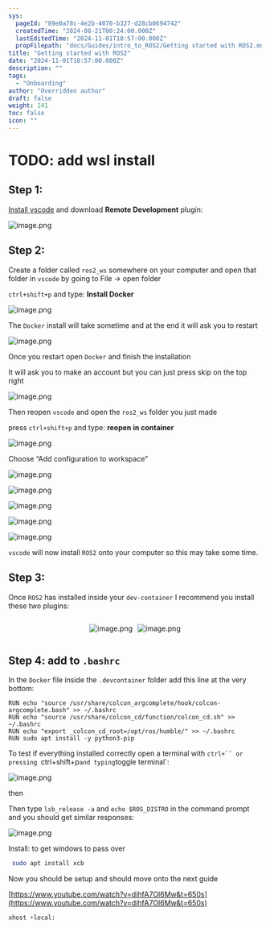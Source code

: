 ```yaml
---
sys:
  pageId: "89e0a78c-4e2b-4070-b327-d28cb0694742"
  createdTime: "2024-08-21T00:24:00.000Z"
  lastEditedTime: "2024-11-01T18:57:00.000Z"
  propFilepath: "docs/Guides/intro_to_ROS2/Getting started with ROS2.md"
title: "Getting started with ROS2"
date: "2024-11-01T18:57:00.000Z"
description: ""
tags:
  - "Onboarding"
author: "Overridden author"
draft: false
weight: 141
toc: false
icon: ""
---
```


# TODO: add wsl install

## Step 1:

[Install vscode](https://code.visualstudio.com/download) and download **Remote Development** plugin:

![image.png](https://prod-files-secure.s3.us-west-2.amazonaws.com/d518164a-d88e-44d1-a4ee-3adb3bd8bce0/efb52993-1881-4a40-b95e-6f020334f022/image.png?X-Amz-Algorithm=AWS4-HMAC-SHA256&X-Amz-Content-Sha256=UNSIGNED-PAYLOAD&X-Amz-Credential=ASIAZI2LB466TEBGM7TT%2F20250212%2Fus-west-2%2Fs3%2Faws4_request&X-Amz-Date=20250212T131532Z&X-Amz-Expires=3600&X-Amz-Security-Token=IQoJb3JpZ2luX2VjENX%2F%2F%2F%2F%2F%2F%2F%2F%2F%2FwEaCXVzLXdlc3QtMiJGMEQCIDP6875KF09w6gE9xy64Bj9ULiel2KR1MwWSOkb7rMRnAiB1W6il4mmgu43CuIzrMNCEp1nQUlqhHXSG5UJzlqn3lCqIBAju%2F%2F%2F%2F%2F%2F%2F%2F%2F%2F8BEAAaDDYzNzQyMzE4MzgwNSIMXfQeAbrByYoCevsWKtwDZQW61Tj95ZWdIHJo7yAtwFylPuqjXpErb8UwgKrTghAJdYud4iZV%2Fmc5PLKIgkCZ3ZLyC63Ce3s7Nbl7gdd3EMkfXiZ4kw2DAWwf57NUAfactTj%2BsqYD7D2Tg1LEe8GVYR4pcsoZ3NlpaYWnnklLQSoTHTr6MDesNEpTKVeIBrGwnNcGYvnrpRv1LnviZ0n8XZIS89CqDJnTG3%2F3slpW%2BESuFzXGz7yE6wKI4qTk7uOgdAXW8QXNidKxW1oCn77B6MR4FMCbVefOEY96Mdm%2BmWP5lBI8L9D1XSdd70OGxGuOeBma1gxhewKhL4%2FKT3Ubm75r9Gjr0wEpXaQJxl8tRQFnjWHwyPwB%2BLv5VQe3iM3si1n7Skz2jM5QjOA9lotqMWFBLt4QJGNzBdlytaMpnqT8wGTwLc1CcJDT54HlX%2FOmBAbhsWHcc%2FegSvLkFdBWDF%2B48HFQdj%2BbTdloxf5YHzTto77dVloKHuRgjqZkpZ7oeCRQ7c8ZO1htgToa4ZZCZ4FUFWP1VKqdpiGtEj3yAOaZPECQD5C9UlolPOL9NRWPA2WQ1XVW0wZUwhkRd5xYhufUdIqi%2BmyY327fE9OYYtvuE6GMCPDXSwIPkilnGBmWxokOZoDrkPlAnmgw9qiyvQY6pgENGNPZ5j20QYcn2MZFrl1dIY7EB0WY8AfHKpTl6qVXJTAhFg2VwGfmGDMBFNEc0U3aClEkJ9fj48pPNvoK662TNW2Qc1bw5i3zYRAg6dqzz3KTKX3ZXbe31f39xMK4Rg69wyGnB3yYM%2BvCLwoDOKSwrDJ9HV4gzv%2B6WsbuPvEutIPkYEqWd9pJu2kPBoBzsPwRO9mg2du5R8C4gV5e1OQP4FdJdTQq&X-Amz-Signature=4c1506d14ce2444c81e27ab07f10fdcc3ada3b6055bc9bc7ba938c07f40b8abe&X-Amz-SignedHeaders=host&x-id=GetObject)

## Step 2:

Create a folder called `ros2_ws` somewhere on your computer and open that folder in `vscode` by going to File → open folder 

`ctrl+shift+p` and type: **Install Docker**

![image.png](https://prod-files-secure.s3.us-west-2.amazonaws.com/d518164a-d88e-44d1-a4ee-3adb3bd8bce0/2269dc0e-1cd5-47ff-bceb-c04ad9b2eab0/image.png?X-Amz-Algorithm=AWS4-HMAC-SHA256&X-Amz-Content-Sha256=UNSIGNED-PAYLOAD&X-Amz-Credential=ASIAZI2LB466TEBGM7TT%2F20250212%2Fus-west-2%2Fs3%2Faws4_request&X-Amz-Date=20250212T131532Z&X-Amz-Expires=3600&X-Amz-Security-Token=IQoJb3JpZ2luX2VjENX%2F%2F%2F%2F%2F%2F%2F%2F%2F%2FwEaCXVzLXdlc3QtMiJGMEQCIDP6875KF09w6gE9xy64Bj9ULiel2KR1MwWSOkb7rMRnAiB1W6il4mmgu43CuIzrMNCEp1nQUlqhHXSG5UJzlqn3lCqIBAju%2F%2F%2F%2F%2F%2F%2F%2F%2F%2F8BEAAaDDYzNzQyMzE4MzgwNSIMXfQeAbrByYoCevsWKtwDZQW61Tj95ZWdIHJo7yAtwFylPuqjXpErb8UwgKrTghAJdYud4iZV%2Fmc5PLKIgkCZ3ZLyC63Ce3s7Nbl7gdd3EMkfXiZ4kw2DAWwf57NUAfactTj%2BsqYD7D2Tg1LEe8GVYR4pcsoZ3NlpaYWnnklLQSoTHTr6MDesNEpTKVeIBrGwnNcGYvnrpRv1LnviZ0n8XZIS89CqDJnTG3%2F3slpW%2BESuFzXGz7yE6wKI4qTk7uOgdAXW8QXNidKxW1oCn77B6MR4FMCbVefOEY96Mdm%2BmWP5lBI8L9D1XSdd70OGxGuOeBma1gxhewKhL4%2FKT3Ubm75r9Gjr0wEpXaQJxl8tRQFnjWHwyPwB%2BLv5VQe3iM3si1n7Skz2jM5QjOA9lotqMWFBLt4QJGNzBdlytaMpnqT8wGTwLc1CcJDT54HlX%2FOmBAbhsWHcc%2FegSvLkFdBWDF%2B48HFQdj%2BbTdloxf5YHzTto77dVloKHuRgjqZkpZ7oeCRQ7c8ZO1htgToa4ZZCZ4FUFWP1VKqdpiGtEj3yAOaZPECQD5C9UlolPOL9NRWPA2WQ1XVW0wZUwhkRd5xYhufUdIqi%2BmyY327fE9OYYtvuE6GMCPDXSwIPkilnGBmWxokOZoDrkPlAnmgw9qiyvQY6pgENGNPZ5j20QYcn2MZFrl1dIY7EB0WY8AfHKpTl6qVXJTAhFg2VwGfmGDMBFNEc0U3aClEkJ9fj48pPNvoK662TNW2Qc1bw5i3zYRAg6dqzz3KTKX3ZXbe31f39xMK4Rg69wyGnB3yYM%2BvCLwoDOKSwrDJ9HV4gzv%2B6WsbuPvEutIPkYEqWd9pJu2kPBoBzsPwRO9mg2du5R8C4gV5e1OQP4FdJdTQq&X-Amz-Signature=e6b3a8ad8ac08fc8ffd9dcffd178faaafc5b1a9baeeae3ac38249d78237d3612&X-Amz-SignedHeaders=host&x-id=GetObject)

The `Docker` install will take sometime and at the end it will ask you to restart

![image.png](https://prod-files-secure.s3.us-west-2.amazonaws.com/d518164a-d88e-44d1-a4ee-3adb3bd8bce0/ed233f78-be33-4b1f-b89c-9c346c0e961e/image.png?X-Amz-Algorithm=AWS4-HMAC-SHA256&X-Amz-Content-Sha256=UNSIGNED-PAYLOAD&X-Amz-Credential=ASIAZI2LB466TEBGM7TT%2F20250212%2Fus-west-2%2Fs3%2Faws4_request&X-Amz-Date=20250212T131532Z&X-Amz-Expires=3600&X-Amz-Security-Token=IQoJb3JpZ2luX2VjENX%2F%2F%2F%2F%2F%2F%2F%2F%2F%2FwEaCXVzLXdlc3QtMiJGMEQCIDP6875KF09w6gE9xy64Bj9ULiel2KR1MwWSOkb7rMRnAiB1W6il4mmgu43CuIzrMNCEp1nQUlqhHXSG5UJzlqn3lCqIBAju%2F%2F%2F%2F%2F%2F%2F%2F%2F%2F8BEAAaDDYzNzQyMzE4MzgwNSIMXfQeAbrByYoCevsWKtwDZQW61Tj95ZWdIHJo7yAtwFylPuqjXpErb8UwgKrTghAJdYud4iZV%2Fmc5PLKIgkCZ3ZLyC63Ce3s7Nbl7gdd3EMkfXiZ4kw2DAWwf57NUAfactTj%2BsqYD7D2Tg1LEe8GVYR4pcsoZ3NlpaYWnnklLQSoTHTr6MDesNEpTKVeIBrGwnNcGYvnrpRv1LnviZ0n8XZIS89CqDJnTG3%2F3slpW%2BESuFzXGz7yE6wKI4qTk7uOgdAXW8QXNidKxW1oCn77B6MR4FMCbVefOEY96Mdm%2BmWP5lBI8L9D1XSdd70OGxGuOeBma1gxhewKhL4%2FKT3Ubm75r9Gjr0wEpXaQJxl8tRQFnjWHwyPwB%2BLv5VQe3iM3si1n7Skz2jM5QjOA9lotqMWFBLt4QJGNzBdlytaMpnqT8wGTwLc1CcJDT54HlX%2FOmBAbhsWHcc%2FegSvLkFdBWDF%2B48HFQdj%2BbTdloxf5YHzTto77dVloKHuRgjqZkpZ7oeCRQ7c8ZO1htgToa4ZZCZ4FUFWP1VKqdpiGtEj3yAOaZPECQD5C9UlolPOL9NRWPA2WQ1XVW0wZUwhkRd5xYhufUdIqi%2BmyY327fE9OYYtvuE6GMCPDXSwIPkilnGBmWxokOZoDrkPlAnmgw9qiyvQY6pgENGNPZ5j20QYcn2MZFrl1dIY7EB0WY8AfHKpTl6qVXJTAhFg2VwGfmGDMBFNEc0U3aClEkJ9fj48pPNvoK662TNW2Qc1bw5i3zYRAg6dqzz3KTKX3ZXbe31f39xMK4Rg69wyGnB3yYM%2BvCLwoDOKSwrDJ9HV4gzv%2B6WsbuPvEutIPkYEqWd9pJu2kPBoBzsPwRO9mg2du5R8C4gV5e1OQP4FdJdTQq&X-Amz-Signature=72a1bddef9d2206c6ba9272e958aa671e86ea263add30d42e6ac162bb9816ec7&X-Amz-SignedHeaders=host&x-id=GetObject)

Once you restart open `Docker` and finish the installation

It will ask you to make an account but you can just press skip on the top right

![image.png](https://prod-files-secure.s3.us-west-2.amazonaws.com/d518164a-d88e-44d1-a4ee-3adb3bd8bce0/21010ad9-1659-4fd9-9f59-9932a09b2a3d/image.png?X-Amz-Algorithm=AWS4-HMAC-SHA256&X-Amz-Content-Sha256=UNSIGNED-PAYLOAD&X-Amz-Credential=ASIAZI2LB466TEBGM7TT%2F20250212%2Fus-west-2%2Fs3%2Faws4_request&X-Amz-Date=20250212T131532Z&X-Amz-Expires=3600&X-Amz-Security-Token=IQoJb3JpZ2luX2VjENX%2F%2F%2F%2F%2F%2F%2F%2F%2F%2FwEaCXVzLXdlc3QtMiJGMEQCIDP6875KF09w6gE9xy64Bj9ULiel2KR1MwWSOkb7rMRnAiB1W6il4mmgu43CuIzrMNCEp1nQUlqhHXSG5UJzlqn3lCqIBAju%2F%2F%2F%2F%2F%2F%2F%2F%2F%2F8BEAAaDDYzNzQyMzE4MzgwNSIMXfQeAbrByYoCevsWKtwDZQW61Tj95ZWdIHJo7yAtwFylPuqjXpErb8UwgKrTghAJdYud4iZV%2Fmc5PLKIgkCZ3ZLyC63Ce3s7Nbl7gdd3EMkfXiZ4kw2DAWwf57NUAfactTj%2BsqYD7D2Tg1LEe8GVYR4pcsoZ3NlpaYWnnklLQSoTHTr6MDesNEpTKVeIBrGwnNcGYvnrpRv1LnviZ0n8XZIS89CqDJnTG3%2F3slpW%2BESuFzXGz7yE6wKI4qTk7uOgdAXW8QXNidKxW1oCn77B6MR4FMCbVefOEY96Mdm%2BmWP5lBI8L9D1XSdd70OGxGuOeBma1gxhewKhL4%2FKT3Ubm75r9Gjr0wEpXaQJxl8tRQFnjWHwyPwB%2BLv5VQe3iM3si1n7Skz2jM5QjOA9lotqMWFBLt4QJGNzBdlytaMpnqT8wGTwLc1CcJDT54HlX%2FOmBAbhsWHcc%2FegSvLkFdBWDF%2B48HFQdj%2BbTdloxf5YHzTto77dVloKHuRgjqZkpZ7oeCRQ7c8ZO1htgToa4ZZCZ4FUFWP1VKqdpiGtEj3yAOaZPECQD5C9UlolPOL9NRWPA2WQ1XVW0wZUwhkRd5xYhufUdIqi%2BmyY327fE9OYYtvuE6GMCPDXSwIPkilnGBmWxokOZoDrkPlAnmgw9qiyvQY6pgENGNPZ5j20QYcn2MZFrl1dIY7EB0WY8AfHKpTl6qVXJTAhFg2VwGfmGDMBFNEc0U3aClEkJ9fj48pPNvoK662TNW2Qc1bw5i3zYRAg6dqzz3KTKX3ZXbe31f39xMK4Rg69wyGnB3yYM%2BvCLwoDOKSwrDJ9HV4gzv%2B6WsbuPvEutIPkYEqWd9pJu2kPBoBzsPwRO9mg2du5R8C4gV5e1OQP4FdJdTQq&X-Amz-Signature=e2d28ddadb96e9c0e6934a2dde09e7e9ce20d037980621d442694d6215bcba48&X-Amz-SignedHeaders=host&x-id=GetObject)

Then reopen `vscode` and open the `ros2_ws` folder you just made

press `ctrl+shift+p` and type: **reopen in container**

![image.png](https://prod-files-secure.s3.us-west-2.amazonaws.com/d518164a-d88e-44d1-a4ee-3adb3bd8bce0/4e93b8c2-41ad-488c-8095-c74205196118/image.png?X-Amz-Algorithm=AWS4-HMAC-SHA256&X-Amz-Content-Sha256=UNSIGNED-PAYLOAD&X-Amz-Credential=ASIAZI2LB466TEBGM7TT%2F20250212%2Fus-west-2%2Fs3%2Faws4_request&X-Amz-Date=20250212T131532Z&X-Amz-Expires=3600&X-Amz-Security-Token=IQoJb3JpZ2luX2VjENX%2F%2F%2F%2F%2F%2F%2F%2F%2F%2FwEaCXVzLXdlc3QtMiJGMEQCIDP6875KF09w6gE9xy64Bj9ULiel2KR1MwWSOkb7rMRnAiB1W6il4mmgu43CuIzrMNCEp1nQUlqhHXSG5UJzlqn3lCqIBAju%2F%2F%2F%2F%2F%2F%2F%2F%2F%2F8BEAAaDDYzNzQyMzE4MzgwNSIMXfQeAbrByYoCevsWKtwDZQW61Tj95ZWdIHJo7yAtwFylPuqjXpErb8UwgKrTghAJdYud4iZV%2Fmc5PLKIgkCZ3ZLyC63Ce3s7Nbl7gdd3EMkfXiZ4kw2DAWwf57NUAfactTj%2BsqYD7D2Tg1LEe8GVYR4pcsoZ3NlpaYWnnklLQSoTHTr6MDesNEpTKVeIBrGwnNcGYvnrpRv1LnviZ0n8XZIS89CqDJnTG3%2F3slpW%2BESuFzXGz7yE6wKI4qTk7uOgdAXW8QXNidKxW1oCn77B6MR4FMCbVefOEY96Mdm%2BmWP5lBI8L9D1XSdd70OGxGuOeBma1gxhewKhL4%2FKT3Ubm75r9Gjr0wEpXaQJxl8tRQFnjWHwyPwB%2BLv5VQe3iM3si1n7Skz2jM5QjOA9lotqMWFBLt4QJGNzBdlytaMpnqT8wGTwLc1CcJDT54HlX%2FOmBAbhsWHcc%2FegSvLkFdBWDF%2B48HFQdj%2BbTdloxf5YHzTto77dVloKHuRgjqZkpZ7oeCRQ7c8ZO1htgToa4ZZCZ4FUFWP1VKqdpiGtEj3yAOaZPECQD5C9UlolPOL9NRWPA2WQ1XVW0wZUwhkRd5xYhufUdIqi%2BmyY327fE9OYYtvuE6GMCPDXSwIPkilnGBmWxokOZoDrkPlAnmgw9qiyvQY6pgENGNPZ5j20QYcn2MZFrl1dIY7EB0WY8AfHKpTl6qVXJTAhFg2VwGfmGDMBFNEc0U3aClEkJ9fj48pPNvoK662TNW2Qc1bw5i3zYRAg6dqzz3KTKX3ZXbe31f39xMK4Rg69wyGnB3yYM%2BvCLwoDOKSwrDJ9HV4gzv%2B6WsbuPvEutIPkYEqWd9pJu2kPBoBzsPwRO9mg2du5R8C4gV5e1OQP4FdJdTQq&X-Amz-Signature=32f372f8e7739f9359e2d7c4a149f32b921e1c88c1d7bbb4ebe4b9acc2127fef&X-Amz-SignedHeaders=host&x-id=GetObject)

Choose “Add configuration to workspace”

![image.png](https://prod-files-secure.s3.us-west-2.amazonaws.com/d518164a-d88e-44d1-a4ee-3adb3bd8bce0/9560b282-5060-4989-ba37-97e7b2c22476/image.png?X-Amz-Algorithm=AWS4-HMAC-SHA256&X-Amz-Content-Sha256=UNSIGNED-PAYLOAD&X-Amz-Credential=ASIAZI2LB466TEBGM7TT%2F20250212%2Fus-west-2%2Fs3%2Faws4_request&X-Amz-Date=20250212T131532Z&X-Amz-Expires=3600&X-Amz-Security-Token=IQoJb3JpZ2luX2VjENX%2F%2F%2F%2F%2F%2F%2F%2F%2F%2FwEaCXVzLXdlc3QtMiJGMEQCIDP6875KF09w6gE9xy64Bj9ULiel2KR1MwWSOkb7rMRnAiB1W6il4mmgu43CuIzrMNCEp1nQUlqhHXSG5UJzlqn3lCqIBAju%2F%2F%2F%2F%2F%2F%2F%2F%2F%2F8BEAAaDDYzNzQyMzE4MzgwNSIMXfQeAbrByYoCevsWKtwDZQW61Tj95ZWdIHJo7yAtwFylPuqjXpErb8UwgKrTghAJdYud4iZV%2Fmc5PLKIgkCZ3ZLyC63Ce3s7Nbl7gdd3EMkfXiZ4kw2DAWwf57NUAfactTj%2BsqYD7D2Tg1LEe8GVYR4pcsoZ3NlpaYWnnklLQSoTHTr6MDesNEpTKVeIBrGwnNcGYvnrpRv1LnviZ0n8XZIS89CqDJnTG3%2F3slpW%2BESuFzXGz7yE6wKI4qTk7uOgdAXW8QXNidKxW1oCn77B6MR4FMCbVefOEY96Mdm%2BmWP5lBI8L9D1XSdd70OGxGuOeBma1gxhewKhL4%2FKT3Ubm75r9Gjr0wEpXaQJxl8tRQFnjWHwyPwB%2BLv5VQe3iM3si1n7Skz2jM5QjOA9lotqMWFBLt4QJGNzBdlytaMpnqT8wGTwLc1CcJDT54HlX%2FOmBAbhsWHcc%2FegSvLkFdBWDF%2B48HFQdj%2BbTdloxf5YHzTto77dVloKHuRgjqZkpZ7oeCRQ7c8ZO1htgToa4ZZCZ4FUFWP1VKqdpiGtEj3yAOaZPECQD5C9UlolPOL9NRWPA2WQ1XVW0wZUwhkRd5xYhufUdIqi%2BmyY327fE9OYYtvuE6GMCPDXSwIPkilnGBmWxokOZoDrkPlAnmgw9qiyvQY6pgENGNPZ5j20QYcn2MZFrl1dIY7EB0WY8AfHKpTl6qVXJTAhFg2VwGfmGDMBFNEc0U3aClEkJ9fj48pPNvoK662TNW2Qc1bw5i3zYRAg6dqzz3KTKX3ZXbe31f39xMK4Rg69wyGnB3yYM%2BvCLwoDOKSwrDJ9HV4gzv%2B6WsbuPvEutIPkYEqWd9pJu2kPBoBzsPwRO9mg2du5R8C4gV5e1OQP4FdJdTQq&X-Amz-Signature=531a9eb2c2da674fef51320e9f1ba4a8d161b89f8c044f75df7143edf72a12b2&X-Amz-SignedHeaders=host&x-id=GetObject)

![image.png](https://prod-files-secure.s3.us-west-2.amazonaws.com/d518164a-d88e-44d1-a4ee-3adb3bd8bce0/2ee63f81-886b-48e8-a553-dc6e5eac99e4/image.png?X-Amz-Algorithm=AWS4-HMAC-SHA256&X-Amz-Content-Sha256=UNSIGNED-PAYLOAD&X-Amz-Credential=ASIAZI2LB466TEBGM7TT%2F20250212%2Fus-west-2%2Fs3%2Faws4_request&X-Amz-Date=20250212T131532Z&X-Amz-Expires=3600&X-Amz-Security-Token=IQoJb3JpZ2luX2VjENX%2F%2F%2F%2F%2F%2F%2F%2F%2F%2FwEaCXVzLXdlc3QtMiJGMEQCIDP6875KF09w6gE9xy64Bj9ULiel2KR1MwWSOkb7rMRnAiB1W6il4mmgu43CuIzrMNCEp1nQUlqhHXSG5UJzlqn3lCqIBAju%2F%2F%2F%2F%2F%2F%2F%2F%2F%2F8BEAAaDDYzNzQyMzE4MzgwNSIMXfQeAbrByYoCevsWKtwDZQW61Tj95ZWdIHJo7yAtwFylPuqjXpErb8UwgKrTghAJdYud4iZV%2Fmc5PLKIgkCZ3ZLyC63Ce3s7Nbl7gdd3EMkfXiZ4kw2DAWwf57NUAfactTj%2BsqYD7D2Tg1LEe8GVYR4pcsoZ3NlpaYWnnklLQSoTHTr6MDesNEpTKVeIBrGwnNcGYvnrpRv1LnviZ0n8XZIS89CqDJnTG3%2F3slpW%2BESuFzXGz7yE6wKI4qTk7uOgdAXW8QXNidKxW1oCn77B6MR4FMCbVefOEY96Mdm%2BmWP5lBI8L9D1XSdd70OGxGuOeBma1gxhewKhL4%2FKT3Ubm75r9Gjr0wEpXaQJxl8tRQFnjWHwyPwB%2BLv5VQe3iM3si1n7Skz2jM5QjOA9lotqMWFBLt4QJGNzBdlytaMpnqT8wGTwLc1CcJDT54HlX%2FOmBAbhsWHcc%2FegSvLkFdBWDF%2B48HFQdj%2BbTdloxf5YHzTto77dVloKHuRgjqZkpZ7oeCRQ7c8ZO1htgToa4ZZCZ4FUFWP1VKqdpiGtEj3yAOaZPECQD5C9UlolPOL9NRWPA2WQ1XVW0wZUwhkRd5xYhufUdIqi%2BmyY327fE9OYYtvuE6GMCPDXSwIPkilnGBmWxokOZoDrkPlAnmgw9qiyvQY6pgENGNPZ5j20QYcn2MZFrl1dIY7EB0WY8AfHKpTl6qVXJTAhFg2VwGfmGDMBFNEc0U3aClEkJ9fj48pPNvoK662TNW2Qc1bw5i3zYRAg6dqzz3KTKX3ZXbe31f39xMK4Rg69wyGnB3yYM%2BvCLwoDOKSwrDJ9HV4gzv%2B6WsbuPvEutIPkYEqWd9pJu2kPBoBzsPwRO9mg2du5R8C4gV5e1OQP4FdJdTQq&X-Amz-Signature=7e11b0cae81cc5be9f80f5274bef43acadb952d4b14a4f741149de904917eab5&X-Amz-SignedHeaders=host&x-id=GetObject)

![image.png](https://prod-files-secure.s3.us-west-2.amazonaws.com/d518164a-d88e-44d1-a4ee-3adb3bd8bce0/ae1580b2-b048-407e-aed9-b584224a7a04/image.png?X-Amz-Algorithm=AWS4-HMAC-SHA256&X-Amz-Content-Sha256=UNSIGNED-PAYLOAD&X-Amz-Credential=ASIAZI2LB466TEBGM7TT%2F20250212%2Fus-west-2%2Fs3%2Faws4_request&X-Amz-Date=20250212T131532Z&X-Amz-Expires=3600&X-Amz-Security-Token=IQoJb3JpZ2luX2VjENX%2F%2F%2F%2F%2F%2F%2F%2F%2F%2FwEaCXVzLXdlc3QtMiJGMEQCIDP6875KF09w6gE9xy64Bj9ULiel2KR1MwWSOkb7rMRnAiB1W6il4mmgu43CuIzrMNCEp1nQUlqhHXSG5UJzlqn3lCqIBAju%2F%2F%2F%2F%2F%2F%2F%2F%2F%2F8BEAAaDDYzNzQyMzE4MzgwNSIMXfQeAbrByYoCevsWKtwDZQW61Tj95ZWdIHJo7yAtwFylPuqjXpErb8UwgKrTghAJdYud4iZV%2Fmc5PLKIgkCZ3ZLyC63Ce3s7Nbl7gdd3EMkfXiZ4kw2DAWwf57NUAfactTj%2BsqYD7D2Tg1LEe8GVYR4pcsoZ3NlpaYWnnklLQSoTHTr6MDesNEpTKVeIBrGwnNcGYvnrpRv1LnviZ0n8XZIS89CqDJnTG3%2F3slpW%2BESuFzXGz7yE6wKI4qTk7uOgdAXW8QXNidKxW1oCn77B6MR4FMCbVefOEY96Mdm%2BmWP5lBI8L9D1XSdd70OGxGuOeBma1gxhewKhL4%2FKT3Ubm75r9Gjr0wEpXaQJxl8tRQFnjWHwyPwB%2BLv5VQe3iM3si1n7Skz2jM5QjOA9lotqMWFBLt4QJGNzBdlytaMpnqT8wGTwLc1CcJDT54HlX%2FOmBAbhsWHcc%2FegSvLkFdBWDF%2B48HFQdj%2BbTdloxf5YHzTto77dVloKHuRgjqZkpZ7oeCRQ7c8ZO1htgToa4ZZCZ4FUFWP1VKqdpiGtEj3yAOaZPECQD5C9UlolPOL9NRWPA2WQ1XVW0wZUwhkRd5xYhufUdIqi%2BmyY327fE9OYYtvuE6GMCPDXSwIPkilnGBmWxokOZoDrkPlAnmgw9qiyvQY6pgENGNPZ5j20QYcn2MZFrl1dIY7EB0WY8AfHKpTl6qVXJTAhFg2VwGfmGDMBFNEc0U3aClEkJ9fj48pPNvoK662TNW2Qc1bw5i3zYRAg6dqzz3KTKX3ZXbe31f39xMK4Rg69wyGnB3yYM%2BvCLwoDOKSwrDJ9HV4gzv%2B6WsbuPvEutIPkYEqWd9pJu2kPBoBzsPwRO9mg2du5R8C4gV5e1OQP4FdJdTQq&X-Amz-Signature=9b311371a678d4fe56feccc9fc2ae20c787ff259a7924fcfee9893d9166d9afc&X-Amz-SignedHeaders=host&x-id=GetObject)

![image.png](https://prod-files-secure.s3.us-west-2.amazonaws.com/d518164a-d88e-44d1-a4ee-3adb3bd8bce0/53255b28-f75e-430f-b9e3-c0ac8577e42b/image.png?X-Amz-Algorithm=AWS4-HMAC-SHA256&X-Amz-Content-Sha256=UNSIGNED-PAYLOAD&X-Amz-Credential=ASIAZI2LB466TEBGM7TT%2F20250212%2Fus-west-2%2Fs3%2Faws4_request&X-Amz-Date=20250212T131532Z&X-Amz-Expires=3600&X-Amz-Security-Token=IQoJb3JpZ2luX2VjENX%2F%2F%2F%2F%2F%2F%2F%2F%2F%2FwEaCXVzLXdlc3QtMiJGMEQCIDP6875KF09w6gE9xy64Bj9ULiel2KR1MwWSOkb7rMRnAiB1W6il4mmgu43CuIzrMNCEp1nQUlqhHXSG5UJzlqn3lCqIBAju%2F%2F%2F%2F%2F%2F%2F%2F%2F%2F8BEAAaDDYzNzQyMzE4MzgwNSIMXfQeAbrByYoCevsWKtwDZQW61Tj95ZWdIHJo7yAtwFylPuqjXpErb8UwgKrTghAJdYud4iZV%2Fmc5PLKIgkCZ3ZLyC63Ce3s7Nbl7gdd3EMkfXiZ4kw2DAWwf57NUAfactTj%2BsqYD7D2Tg1LEe8GVYR4pcsoZ3NlpaYWnnklLQSoTHTr6MDesNEpTKVeIBrGwnNcGYvnrpRv1LnviZ0n8XZIS89CqDJnTG3%2F3slpW%2BESuFzXGz7yE6wKI4qTk7uOgdAXW8QXNidKxW1oCn77B6MR4FMCbVefOEY96Mdm%2BmWP5lBI8L9D1XSdd70OGxGuOeBma1gxhewKhL4%2FKT3Ubm75r9Gjr0wEpXaQJxl8tRQFnjWHwyPwB%2BLv5VQe3iM3si1n7Skz2jM5QjOA9lotqMWFBLt4QJGNzBdlytaMpnqT8wGTwLc1CcJDT54HlX%2FOmBAbhsWHcc%2FegSvLkFdBWDF%2B48HFQdj%2BbTdloxf5YHzTto77dVloKHuRgjqZkpZ7oeCRQ7c8ZO1htgToa4ZZCZ4FUFWP1VKqdpiGtEj3yAOaZPECQD5C9UlolPOL9NRWPA2WQ1XVW0wZUwhkRd5xYhufUdIqi%2BmyY327fE9OYYtvuE6GMCPDXSwIPkilnGBmWxokOZoDrkPlAnmgw9qiyvQY6pgENGNPZ5j20QYcn2MZFrl1dIY7EB0WY8AfHKpTl6qVXJTAhFg2VwGfmGDMBFNEc0U3aClEkJ9fj48pPNvoK662TNW2Qc1bw5i3zYRAg6dqzz3KTKX3ZXbe31f39xMK4Rg69wyGnB3yYM%2BvCLwoDOKSwrDJ9HV4gzv%2B6WsbuPvEutIPkYEqWd9pJu2kPBoBzsPwRO9mg2du5R8C4gV5e1OQP4FdJdTQq&X-Amz-Signature=416325967454006647a6d6f097affd0fa7c870b4313bead67ab628875a092f93&X-Amz-SignedHeaders=host&x-id=GetObject)

![image.png](https://prod-files-secure.s3.us-west-2.amazonaws.com/d518164a-d88e-44d1-a4ee-3adb3bd8bce0/7c562767-5af9-4ffb-97d1-327bcdf4ee00/image.png?X-Amz-Algorithm=AWS4-HMAC-SHA256&X-Amz-Content-Sha256=UNSIGNED-PAYLOAD&X-Amz-Credential=ASIAZI2LB466TEBGM7TT%2F20250212%2Fus-west-2%2Fs3%2Faws4_request&X-Amz-Date=20250212T131532Z&X-Amz-Expires=3600&X-Amz-Security-Token=IQoJb3JpZ2luX2VjENX%2F%2F%2F%2F%2F%2F%2F%2F%2F%2FwEaCXVzLXdlc3QtMiJGMEQCIDP6875KF09w6gE9xy64Bj9ULiel2KR1MwWSOkb7rMRnAiB1W6il4mmgu43CuIzrMNCEp1nQUlqhHXSG5UJzlqn3lCqIBAju%2F%2F%2F%2F%2F%2F%2F%2F%2F%2F8BEAAaDDYzNzQyMzE4MzgwNSIMXfQeAbrByYoCevsWKtwDZQW61Tj95ZWdIHJo7yAtwFylPuqjXpErb8UwgKrTghAJdYud4iZV%2Fmc5PLKIgkCZ3ZLyC63Ce3s7Nbl7gdd3EMkfXiZ4kw2DAWwf57NUAfactTj%2BsqYD7D2Tg1LEe8GVYR4pcsoZ3NlpaYWnnklLQSoTHTr6MDesNEpTKVeIBrGwnNcGYvnrpRv1LnviZ0n8XZIS89CqDJnTG3%2F3slpW%2BESuFzXGz7yE6wKI4qTk7uOgdAXW8QXNidKxW1oCn77B6MR4FMCbVefOEY96Mdm%2BmWP5lBI8L9D1XSdd70OGxGuOeBma1gxhewKhL4%2FKT3Ubm75r9Gjr0wEpXaQJxl8tRQFnjWHwyPwB%2BLv5VQe3iM3si1n7Skz2jM5QjOA9lotqMWFBLt4QJGNzBdlytaMpnqT8wGTwLc1CcJDT54HlX%2FOmBAbhsWHcc%2FegSvLkFdBWDF%2B48HFQdj%2BbTdloxf5YHzTto77dVloKHuRgjqZkpZ7oeCRQ7c8ZO1htgToa4ZZCZ4FUFWP1VKqdpiGtEj3yAOaZPECQD5C9UlolPOL9NRWPA2WQ1XVW0wZUwhkRd5xYhufUdIqi%2BmyY327fE9OYYtvuE6GMCPDXSwIPkilnGBmWxokOZoDrkPlAnmgw9qiyvQY6pgENGNPZ5j20QYcn2MZFrl1dIY7EB0WY8AfHKpTl6qVXJTAhFg2VwGfmGDMBFNEc0U3aClEkJ9fj48pPNvoK662TNW2Qc1bw5i3zYRAg6dqzz3KTKX3ZXbe31f39xMK4Rg69wyGnB3yYM%2BvCLwoDOKSwrDJ9HV4gzv%2B6WsbuPvEutIPkYEqWd9pJu2kPBoBzsPwRO9mg2du5R8C4gV5e1OQP4FdJdTQq&X-Amz-Signature=f01fc642f3279b93383101986dba9b1bf843130dcdc646033139d5cc2205029a&X-Amz-SignedHeaders=host&x-id=GetObject)

`vscode` will now install `ROS2` onto your computer so this may take some time.

## Step 3:

Once `ROS2` has installed inside your `dev-container` I recommend you install these two plugins:

<div style="display: flex;flex-direction: row; column-gap:10px; max-width: 630px;justify-content: center;">
<div>

![image.png](https://prod-files-secure.s3.us-west-2.amazonaws.com/d518164a-d88e-44d1-a4ee-3adb3bd8bce0/3fc3d550-5a54-4ba1-ba6b-faa01cdb7369/image.png?X-Amz-Algorithm=AWS4-HMAC-SHA256&X-Amz-Content-Sha256=UNSIGNED-PAYLOAD&X-Amz-Credential=ASIAZI2LB466X5RKUG5G%2F20250212%2Fus-west-2%2Fs3%2Faws4_request&X-Amz-Date=20250212T131537Z&X-Amz-Expires=3600&X-Amz-Security-Token=IQoJb3JpZ2luX2VjENX%2F%2F%2F%2F%2F%2F%2F%2F%2F%2FwEaCXVzLXdlc3QtMiJHMEUCIQCZChStzIsiEXoilFx5IENUiZFj0LYMd9MqmVFXxnioYgIgKuYmhzLPa6DVQ7fxoX4FcZWebjKqzE10I%2FyyDYt5XfsqiAQI7f%2F%2F%2F%2F%2F%2F%2F%2F%2F%2FARAAGgw2Mzc0MjMxODM4MDUiDF1P9jcoNiEQ5DM0bSrcA4t1vkSFZ1h9lCd3W801yLy9hOmXuF11Jieyv2zfhRzlL4YPAjX5Fa4afxfV7h3r2kMygZf8jDBRi7QsMa7tD5jy8MZ46AeEgUQVIyWuYfDYMrreKdxeQHNzbEf0hVlme0kBviA5HhQTFgxMoUBFUZMSzYnv9vH5bQewAhtTPGfrB6u3qLaIQj2HtmZVBbiTBJ7YhM5pkTTchozmM%2FReKmfqEP4ZULKHCvFqt8WtJLnIZfWP8hYpipRsk4BBXz%2BN40s4CUUj9juOkncvRE4hZnZQpjdqEJrLau3EggZvTgJaazpuumtZ5ryo7F0T8l7jBGgS2I5Bt7N%2BB63FJoT2UuN%2FTFAPmGIwsKpHjGnBI03Xw2oJ8QIkNGk1pMjCGyI%2Bv86HS%2FiQ8o%2Bqaf8TLFpScnXrnq1wU7NEL7P4rH8%2BSKb%2BjcitYb1zgyfWUdtHfw4OX9yb6aUN85jSnrRQfmYYjoqkU3xyOPbTy2J26KPGyXFAXizUOv39qqlCA5iAtW8iW0E6OdIbMyAFgEJ6Of%2FW7oYOjvLzD0STr5WsQwxeGacee2WI%2BNcTWba5xaZehdIRzNF3xg%2BZdwMvTmkXzfQeg6wrzAdefJPHJ7GkAfL7l%2BpNEOSrpXxGd688%2BaOSMN%2Blsr0GOqUB%2BV%2BGCn0Z%2BtDok9qGjCQ45BsCciTKguKKtEa82orcwoITXYnSdzkx5Ax3p%2Fpn3kX%2BFfYYmo95cye5oxLOUCrfyIg08IkgInQmqBY3N%2BT%2FTaQBNXFy8NKrxr2VB6pxYCamw4KDJtITOfloy012LDyUrGZ9aqYWlnS1h3Gb188UmxXSEdyMtZbH0HP8Wc6OypWF5oZO257XZWTvguz3ffnZbj47Qxfn&X-Amz-Signature=9e6742fbf0721037f0d76d0ac96715feb40838e11b3aceb3ab393bfdc2bdeca7&X-Amz-SignedHeaders=host&x-id=GetObject)

</div>
<div>

![image.png](https://prod-files-secure.s3.us-west-2.amazonaws.com/d518164a-d88e-44d1-a4ee-3adb3bd8bce0/d994cc66-13c2-4093-a5a3-f84cf4601a82/image.png?X-Amz-Algorithm=AWS4-HMAC-SHA256&X-Amz-Content-Sha256=UNSIGNED-PAYLOAD&X-Amz-Credential=ASIAZI2LB46647YCPFOI%2F20250212%2Fus-west-2%2Fs3%2Faws4_request&X-Amz-Date=20250212T131538Z&X-Amz-Expires=3600&X-Amz-Security-Token=IQoJb3JpZ2luX2VjENX%2F%2F%2F%2F%2F%2F%2F%2F%2F%2FwEaCXVzLXdlc3QtMiJGMEQCIGoaAaWg4ac0Zf7%2FUOTyO2hrsj5pzTLfOM9U4AwIq5j%2BAiBypMp%2F4HkOjC9WtWFdlFSnno0ySMFxWb3uJ1rNMvan7CqIBAju%2F%2F%2F%2F%2F%2F%2F%2F%2F%2F8BEAAaDDYzNzQyMzE4MzgwNSIM57Njhgzr1yi7cgT8KtwDqeW8yusIyFjc6yE41yJmDMF2zIdPl5vJ5UgTGYLSm%2FH%2Fyvaz9rDburwLBS%2FBSZ5bv%2B8n4fBt9Srd6D8dcnf1Y14SKHwKJyfawDlNFhjErDYb%2BuHd%2Bc4Lax4cRKcrevkU02xU8dNIP%2B8JLrZsEc%2FVwWhlAlbR34r7Oxn3h1WlCKg7P6qEkiXMS%2Br%2BH6QXmNiQOFP3IEm9D6xWPmv2zU9kDk7ELU2ItVTtzGqtJBNbsQuP%2BNE7RDNkRFldOPuetXEROpHLrTl1oaEDL%2B8QOjCOKFHkvWmT%2F6nNr7hlIPJTuSXUG1vUhuxZRt%2Bg0Sb0yUzBYm%2BInNVX%2BeqTvHtc49NSVXCSchB1vmbP7ceqi%2Bz%2BiJ7SXPDs1vKQGisuT0rEJmkrCQ5p3yOTMPyCc9AplD1uEBIRYzlP4TmZvrfBDzPietBhP1PPWrRe9IY7XDJmZWHJnmAg%2FVaQqp%2F85bXdoP3D1%2BjfUb9HTVfDWGIn%2B%2BEnSgGcQ9JqXJ7bpclViKaLD7tgKn1B2BeMLOUk9eioHbigvr%2FXC3wrYeHk7ytFkuCVSO7XhctE2qNCIS7T6VahPKcaD8LAoGpyVMI6Q5nua7vkQO53ErgMR%2BMdlutW2MtDolz9pugBhDNr4plftWcwjK2yvQY6pgFxIlOIEaE9BSrbgUB9O0wH9MlH9we%2BCHsmXEobk7f8Or3nIqoAplDqcDciz51h9MoSWgDHxRiOZqQ7R%2BxbiBMj6OYwaOUq0n0X8ZavcYCM2SMXb0FxKwvK6gZX%2BQAG6VqDH2GKBtGpqInTeH87591%2B7qrIBRlAm45WrpsR39DmHZ1IRTIj9ZUANnnUlVsE7TnlGAmj%2FLPVfVq6ac%2F6RedVY1st1dC%2F&X-Amz-Signature=43e812b25f95473837bf86463e4254a6c2d9a2fcca7f84087a5184c3c63313eb&X-Amz-SignedHeaders=host&x-id=GetObject)

</div>
</div>

## Step 4: add to `.bashrc`

In the `Docker` file inside the `.devcontainer` folder add this line at the very bottom: 

```docker
RUN echo "source /usr/share/colcon_argcomplete/hook/colcon-argcomplete.bash" >> ~/.bashrc
RUN echo "source /usr/share/colcon_cd/function/colcon_cd.sh" >> ~/.bashrc
RUN echo "export _colcon_cd_root=/opt/ros/humble/" >> ~/.bashrc
RUN sudo apt install -y python3-pip 
```

To test if everything installed correctly open a terminal with `ctrl+`` or pressing `ctrl+shift+p` and typing `toggle terminal`:

![image.png](https://prod-files-secure.s3.us-west-2.amazonaws.com/d518164a-d88e-44d1-a4ee-3adb3bd8bce0/6a4943d8-b04e-4c02-9a58-775f3384d1a5/image.png?X-Amz-Algorithm=AWS4-HMAC-SHA256&X-Amz-Content-Sha256=UNSIGNED-PAYLOAD&X-Amz-Credential=ASIAZI2LB466TEBGM7TT%2F20250212%2Fus-west-2%2Fs3%2Faws4_request&X-Amz-Date=20250212T131532Z&X-Amz-Expires=3600&X-Amz-Security-Token=IQoJb3JpZ2luX2VjENX%2F%2F%2F%2F%2F%2F%2F%2F%2F%2FwEaCXVzLXdlc3QtMiJGMEQCIDP6875KF09w6gE9xy64Bj9ULiel2KR1MwWSOkb7rMRnAiB1W6il4mmgu43CuIzrMNCEp1nQUlqhHXSG5UJzlqn3lCqIBAju%2F%2F%2F%2F%2F%2F%2F%2F%2F%2F8BEAAaDDYzNzQyMzE4MzgwNSIMXfQeAbrByYoCevsWKtwDZQW61Tj95ZWdIHJo7yAtwFylPuqjXpErb8UwgKrTghAJdYud4iZV%2Fmc5PLKIgkCZ3ZLyC63Ce3s7Nbl7gdd3EMkfXiZ4kw2DAWwf57NUAfactTj%2BsqYD7D2Tg1LEe8GVYR4pcsoZ3NlpaYWnnklLQSoTHTr6MDesNEpTKVeIBrGwnNcGYvnrpRv1LnviZ0n8XZIS89CqDJnTG3%2F3slpW%2BESuFzXGz7yE6wKI4qTk7uOgdAXW8QXNidKxW1oCn77B6MR4FMCbVefOEY96Mdm%2BmWP5lBI8L9D1XSdd70OGxGuOeBma1gxhewKhL4%2FKT3Ubm75r9Gjr0wEpXaQJxl8tRQFnjWHwyPwB%2BLv5VQe3iM3si1n7Skz2jM5QjOA9lotqMWFBLt4QJGNzBdlytaMpnqT8wGTwLc1CcJDT54HlX%2FOmBAbhsWHcc%2FegSvLkFdBWDF%2B48HFQdj%2BbTdloxf5YHzTto77dVloKHuRgjqZkpZ7oeCRQ7c8ZO1htgToa4ZZCZ4FUFWP1VKqdpiGtEj3yAOaZPECQD5C9UlolPOL9NRWPA2WQ1XVW0wZUwhkRd5xYhufUdIqi%2BmyY327fE9OYYtvuE6GMCPDXSwIPkilnGBmWxokOZoDrkPlAnmgw9qiyvQY6pgENGNPZ5j20QYcn2MZFrl1dIY7EB0WY8AfHKpTl6qVXJTAhFg2VwGfmGDMBFNEc0U3aClEkJ9fj48pPNvoK662TNW2Qc1bw5i3zYRAg6dqzz3KTKX3ZXbe31f39xMK4Rg69wyGnB3yYM%2BvCLwoDOKSwrDJ9HV4gzv%2B6WsbuPvEutIPkYEqWd9pJu2kPBoBzsPwRO9mg2du5R8C4gV5e1OQP4FdJdTQq&X-Amz-Signature=1e870ab3f7d0ad6b33e4bd78643dbcb1dc0d571545794062667cf66f877dc707&X-Amz-SignedHeaders=host&x-id=GetObject)

then 

Then type `lsb_release -a` and `echo $ROS_DISTRO` in the command prompt and you should get similar responses:

![image.png](https://prod-files-secure.s3.us-west-2.amazonaws.com/d518164a-d88e-44d1-a4ee-3adb3bd8bce0/3e635dec-a805-4e85-8b9e-d000e5b71a4e/image.png?X-Amz-Algorithm=AWS4-HMAC-SHA256&X-Amz-Content-Sha256=UNSIGNED-PAYLOAD&X-Amz-Credential=ASIAZI2LB466TEBGM7TT%2F20250212%2Fus-west-2%2Fs3%2Faws4_request&X-Amz-Date=20250212T131532Z&X-Amz-Expires=3600&X-Amz-Security-Token=IQoJb3JpZ2luX2VjENX%2F%2F%2F%2F%2F%2F%2F%2F%2F%2FwEaCXVzLXdlc3QtMiJGMEQCIDP6875KF09w6gE9xy64Bj9ULiel2KR1MwWSOkb7rMRnAiB1W6il4mmgu43CuIzrMNCEp1nQUlqhHXSG5UJzlqn3lCqIBAju%2F%2F%2F%2F%2F%2F%2F%2F%2F%2F8BEAAaDDYzNzQyMzE4MzgwNSIMXfQeAbrByYoCevsWKtwDZQW61Tj95ZWdIHJo7yAtwFylPuqjXpErb8UwgKrTghAJdYud4iZV%2Fmc5PLKIgkCZ3ZLyC63Ce3s7Nbl7gdd3EMkfXiZ4kw2DAWwf57NUAfactTj%2BsqYD7D2Tg1LEe8GVYR4pcsoZ3NlpaYWnnklLQSoTHTr6MDesNEpTKVeIBrGwnNcGYvnrpRv1LnviZ0n8XZIS89CqDJnTG3%2F3slpW%2BESuFzXGz7yE6wKI4qTk7uOgdAXW8QXNidKxW1oCn77B6MR4FMCbVefOEY96Mdm%2BmWP5lBI8L9D1XSdd70OGxGuOeBma1gxhewKhL4%2FKT3Ubm75r9Gjr0wEpXaQJxl8tRQFnjWHwyPwB%2BLv5VQe3iM3si1n7Skz2jM5QjOA9lotqMWFBLt4QJGNzBdlytaMpnqT8wGTwLc1CcJDT54HlX%2FOmBAbhsWHcc%2FegSvLkFdBWDF%2B48HFQdj%2BbTdloxf5YHzTto77dVloKHuRgjqZkpZ7oeCRQ7c8ZO1htgToa4ZZCZ4FUFWP1VKqdpiGtEj3yAOaZPECQD5C9UlolPOL9NRWPA2WQ1XVW0wZUwhkRd5xYhufUdIqi%2BmyY327fE9OYYtvuE6GMCPDXSwIPkilnGBmWxokOZoDrkPlAnmgw9qiyvQY6pgENGNPZ5j20QYcn2MZFrl1dIY7EB0WY8AfHKpTl6qVXJTAhFg2VwGfmGDMBFNEc0U3aClEkJ9fj48pPNvoK662TNW2Qc1bw5i3zYRAg6dqzz3KTKX3ZXbe31f39xMK4Rg69wyGnB3yYM%2BvCLwoDOKSwrDJ9HV4gzv%2B6WsbuPvEutIPkYEqWd9pJu2kPBoBzsPwRO9mg2du5R8C4gV5e1OQP4FdJdTQq&X-Amz-Signature=cbe5177143dc4b3164f5e2845c305bda3ff7506b2b3947a35fdcd61603d13f4b&X-Amz-SignedHeaders=host&x-id=GetObject)

Install:  to get windows to pass over

```bash
 sudo apt install xcb
```

Now you should be setup and should move onto the next guide 

[https://www.youtube.com/watch?v=dihfA7Ol6Mw&t=650s](https://www.youtube.com/watch?v=dihfA7Ol6Mw&t=650s)

```python
xhost +local:
```
